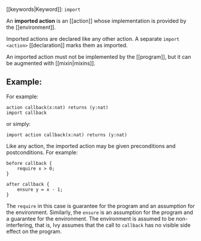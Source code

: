 [[keywords|Keyword]]: `import`

An **imported action** is an [[action]] whose implementation is provided by the [[environment]].

Imported actions are declared like any other action. A separate `import <action>` [[declaration]] marks them as imported.

An imported action must not be implemented by the [[program]], but it can be augmented with [[mixin|mixins]].

## Example:

For example:

```
action callback(x:nat) returns (y:nat)
import callback
```

or simply:

```
import action callback(x:nat) returns (y:nat)
```

Like any action, the imported action may be given preconditions and postconditions.  For example:

```
before callback {
    require x > 0;
}
    
after callback {
    ensure y = x - 1;
}
```
    
The `require` in this case is guarantee for the program and an assumption for the environment. Similarly, the `ensure` is an assumption for the program and a guarantee for the environment.  The environment is assumed to be non-interfering, that is, Ivy assumes that the call to `callback` has no visible side effect on the program. 
